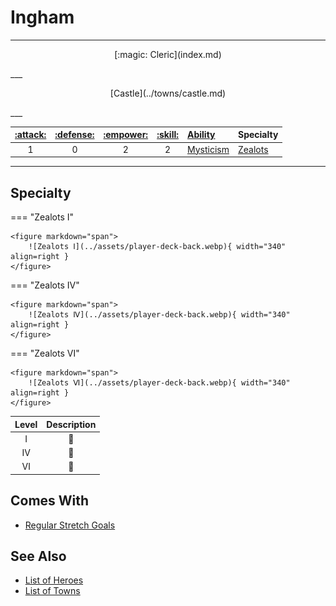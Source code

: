 # Ingham

___
<p style="text-align: center;" markdown>[:magic: Cleric](index.md)</p>
___
<p style="text-align: center;" markdown>[Castle](../towns/castle.md)</p>
___

| [:attack:](../statistics/attack.md) | [:defense:](../statistics/defense.md) | [:empower:](../statistics/power.md) | [:skill:](../statistics/knowledge.md) | [Ability](../abilities/index.md) | Specialty |
| :---: | :---: | :---: | :---: | :--- | :--- |
| 1 | 0 | 2 | 2 | [Mysticism](../abilities/mysticism.md) | [Zealots](#specialty) |

___


## Specialty

=== "Zealots Ⅰ"

    <figure markdown="span">
        ![Zealots Ⅰ](../assets/player-deck-back.webp){ width="340" align=right }
    </figure>

=== "Zealots Ⅳ"

    <figure markdown="span">
        ![Zealots Ⅳ](../assets/player-deck-back.webp){ width="340" align=right }
    </figure>

=== "Zealots Ⅵ"

    <figure markdown="span">
        ![Zealots Ⅵ](../assets/player-deck-back.webp){ width="340" align=right }
    </figure>


| Level | Description |
| :---: | :---: |
| Ⅰ | 🚧 |
| Ⅳ | 🚧 |
| Ⅵ | 🚧 |


## Comes With

- [Regular Stretch Goals](../content.md)


## See Also

- [List of Heroes](index.md)
- [List of Towns](../towns/index.md)
